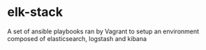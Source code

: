 # elk-stack
A set of ansible playbooks ran by Vagrant to setup an environment composed of elasticsearch, logstash and kibana
